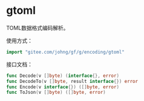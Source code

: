 # gtoml

TOML数据格式编码解析。

使用方式：
```go
import "gitee.com/johng/gf/g/encoding/gtoml"
```

接口文档：
```go
func Decode(v []byte) (interface{}, error)
func DecodeTo(v []byte, result interface{}) error
func Encode(v interface{}) ([]byte, error)
func ToJson(v []byte) ([]byte, error)
```